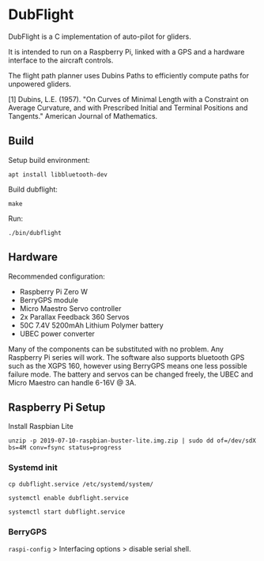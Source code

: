 # DubFlight

DubFlight is a C implementation of auto-pilot for gliders.

It is intended to run on a Raspberry Pi, linked with a GPS and a hardware interface to the aircraft controls.

The flight path planner uses Dubins Paths to efficiently compute paths for unpowered gliders.

[1] Dubins, L.E. (1957). "On Curves of Minimal Length with a Constraint on Average Curvature, and with Prescribed Initial and Terminal Positions and Tangents." American Journal of Mathematics.

## Build

Setup build environment:

`apt install libbluetooth-dev`

Build dubflight:

`make`

Run:

`./bin/dubflight`

## Hardware

Recommended configuration:

 - Raspberry Pi Zero W
 - BerryGPS module
 - Micro Maestro Servo controller
 - 2x Parallax Feedback 360 Servos
 - 50C 7.4V 5200mAh Lithium Polymer battery
 - UBEC power converter

Many of the components can be substituted with no problem.
Any Raspberry Pi series will work.
The software also supports bluetooth GPS such as the XGPS 160, however using BerryGPS means one less possible failure mode.
The battery and servos can be changed freely, the UBEC and Micro Maestro can handle 6-16V @ 3A.

## Raspberry Pi Setup

Install Raspbian Lite

`unzip -p 2019-07-10-raspbian-buster-lite.img.zip | sudo dd of=/dev/sdX bs=4M conv=fsync status=progress`

### Systemd init

`cp dubflight.service /etc/systemd/system/`

`systemctl enable dubflight.service`

`systemctl start dubflight.service`

### BerryGPS

`raspi-config` > Interfacing options > disable serial shell.
